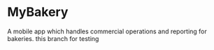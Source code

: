 # MyBakery
A mobile app which handles commercial operations and reporting for bakeries.
this branch for testing
